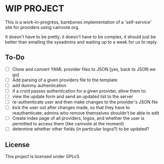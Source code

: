 # WIP PROJECT

This is a work-in-progress, barebones implementation of a 'self-service' site for providers using camvote.org.

It doesn't have to be pretty, it doesn't have to be complex, it should just be better than emailing the sysadmins and waiting up to a week for us to reply.

## To-Do
- [ ] Clone and convert YAML provider files to JSON [yes, back to JSON we go] 
- [ ] Add parsing of a given providers file to the template
- [ ] add dummy authentication
- [ ] if a crsid passes authentication for a given provider, allow them to:
- [ ] view the update form and send an updated list to the server
- [ ] re-authenticate user and then make changes to the provider's JSON file
- [ ] kick the user out after changes made, so that they have to reauthenticate; admins who remove themselves shouldn't be able to edit
- [ ] Create index page of all providers, logos, and whether the user is permitted to access them (like camvote at the moment)
- [ ] determine whether other fields (in particular logos?) to be updated?

## License
This project is licensed under GPLv3.